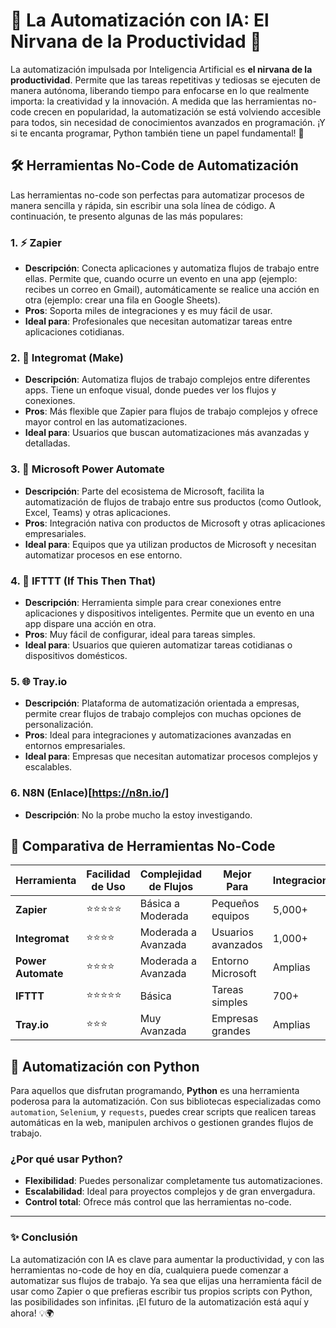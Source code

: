 # 🚀 La Automatización con IA: El Nirvana de la Productividad 🚀

La automatización impulsada por Inteligencia Artificial es **el nirvana de la productividad**. Permite que las tareas repetitivas y tediosas se ejecuten de manera autónoma, liberando tiempo para enfocarse en lo que realmente importa: la creatividad y la innovación. A medida que las herramientas no-code crecen en popularidad, la automatización se está volviendo accesible para todos, sin necesidad de conocimientos avanzados en programación. ¡Y si te encanta programar, Python también tiene un papel fundamental! 🌟

## 🛠️ Herramientas No-Code de Automatización

Las herramientas no-code son perfectas para automatizar procesos de manera sencilla y rápida, sin escribir una sola línea de código. A continuación, te presento algunas de las más populares:

### 1. ⚡ **Zapier**
   - **Descripción**: Conecta aplicaciones y automatiza flujos de trabajo entre ellas. Permite que, cuando ocurre un evento en una app (ejemplo: recibes un correo en Gmail), automáticamente se realice una acción en otra (ejemplo: crear una fila en Google Sheets).
   - **Pros**: Soporta miles de integraciones y es muy fácil de usar.
   - **Ideal para**: Profesionales que necesitan automatizar tareas entre aplicaciones cotidianas.

### 2. 🔗 **Integromat (Make)**
   - **Descripción**: Automatiza flujos de trabajo complejos entre diferentes apps. Tiene un enfoque visual, donde puedes ver los flujos y conexiones.
   - **Pros**: Más flexible que Zapier para flujos de trabajo complejos y ofrece mayor control en las automatizaciones.
   - **Ideal para**: Usuarios que buscan automatizaciones más avanzadas y detalladas.

### 3. 💼 **Microsoft Power Automate**
   - **Descripción**: Parte del ecosistema de Microsoft, facilita la automatización de flujos de trabajo entre sus productos (como Outlook, Excel, Teams) y otras aplicaciones.
   - **Pros**: Integración nativa con productos de Microsoft y otras aplicaciones empresariales.
   - **Ideal para**: Equipos que ya utilizan productos de Microsoft y necesitan automatizar procesos en ese entorno.

### 4. 🔄 **IFTTT (If This Then That)**
   - **Descripción**: Herramienta simple para crear conexiones entre aplicaciones y dispositivos inteligentes. Permite que un evento en una app dispare una acción en otra.
   - **Pros**: Muy fácil de configurar, ideal para tareas simples.
   - **Ideal para**: Usuarios que quieren automatizar tareas cotidianas o dispositivos domésticos.

### 5. 🌐 **Tray.io**
   - **Descripción**: Plataforma de automatización orientada a empresas, permite crear flujos de trabajo complejos con muchas opciones de personalización.
   - **Pros**: Ideal para integraciones y automatizaciones avanzadas en entornos empresariales.
   - **Ideal para**: Empresas que necesitan automatizar procesos complejos y escalables.

### 6. **N8N**  (Enlace)[https://n8n.io/]
   - **Descripción**: No la probe mucho la estoy investigando.

## 🤖 Comparativa de Herramientas No-Code

| Herramienta    | Facilidad de Uso | Complejidad de Flujos | Mejor Para         | Integraciones |
| -------------- | ---------------- | --------------------- | ------------------ | ------------- |
| **Zapier**     | ⭐⭐⭐⭐⭐           | Básica a Moderada      | Pequeños equipos   | 5,000+        |
| **Integromat** | ⭐⭐⭐⭐            | Moderada a Avanzada    | Usuarios avanzados | 1,000+        |
| **Power Automate** | ⭐⭐⭐⭐        | Moderada a Avanzada    | Entorno Microsoft  | Amplias       |
| **IFTTT**      | ⭐⭐⭐⭐⭐           | Básica                | Tareas simples     | 700+          |
| **Tray.io**    | ⭐⭐⭐             | Muy Avanzada           | Empresas grandes   | Amplias       |

## 🐍 Automatización con Python

Para aquellos que disfrutan programando, **Python** es una herramienta poderosa para la automatización. Con sus bibliotecas especializadas como `automation`, `Selenium`, y `requests`, puedes crear scripts que realicen tareas automáticas en la web, manipulen archivos o gestionen grandes flujos de trabajo.

### ¿Por qué usar Python? 
- **Flexibilidad**: Puedes personalizar completamente tus automatizaciones.
- **Escalabilidad**: Ideal para proyectos complejos y de gran envergadura.
- **Control total**: Ofrece más control que las herramientas no-code.

---

### ✨ Conclusión

La automatización con IA es clave para aumentar la productividad, y con las herramientas no-code de hoy en día, cualquiera puede comenzar a automatizar sus flujos de trabajo. Ya sea que elijas una herramienta fácil de usar como Zapier o que prefieras escribir tus propios scripts con Python, las posibilidades son infinitas. ¡El futuro de la automatización está aquí y ahora! 💡🌍

